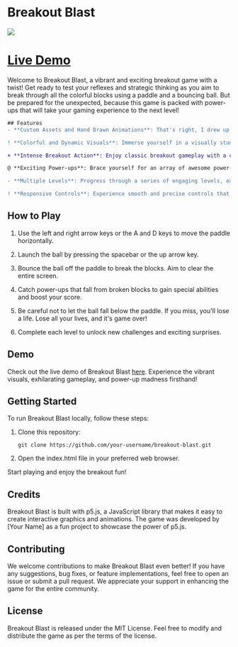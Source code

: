 # Breakout Blast

<a href="https://jade-quokka-d2f928.netlify.app">
   <img src="https://github.com/adrocic/breakout-game-holiday-break/blob/main/Assets/Breakout%20Blast%20Gif.gif">
</a>


# [Live Demo](https://jade-quokka-d2f928.netlify.app)

Welcome to Breakout Blast, a vibrant and exciting breakout game with a twist! Get ready to test your reflexes and strategic thinking as you aim to break through all the colorful blocks using a paddle and a bouncing ball. But be prepared for the unexpected, because this game is packed with power-ups that will take your gaming experience to the next level!

```diff
## Features
- **Custom Assets and Hand Drawn Animations**: That's right, I drew up the assets and animations myself! It was so fun!

! **Colorful and Dynamic Visuals**: Immerse yourself in a visually stunning world of vibrant colors and captivating animations that will make every moment of gameplay a feast for your eyes.

+ **Intense Breakout Action**: Enjoy classic breakout gameplay with a challenging twist. Use your paddle to bounce the ball and break through the blocks, aiming for the high score.

@ **Exciting Power-ups**: Brace yourself for an array of awesome power-ups that will enhance your abilities and turn the tide in your favor. Catch them with your paddle and unlock their incredible effects.

- **Multiple Levels**: Progress through a series of engaging levels, each with its own unique design and challenges. Can you conquer them all and become the ultimate breakout master?

! **Responsive Controls**: Experience smooth and precise controls that allow you to navigate the paddle with ease. The intuitive interface ensures that you stay focused on the game.
```

## How to Play

1. Use the left and right arrow keys or the A and D keys to move the paddle horizontally.

2. Launch the ball by pressing the spacebar or the up arrow key.

3. Bounce the ball off the paddle to break the blocks. Aim to clear the entire screen.

4. Catch power-ups that fall from broken blocks to gain special abilities and boost your score.

5. Be careful not to let the ball fall below the paddle. If you miss, you'll lose a life. Lose all your lives, and it's game over!

6. Complete each level to unlock new challenges and exciting surprises.

## Demo

Check out the live demo of Breakout Blast [here](https://jade-quokka-d2f928.netlify.app). Experience the vibrant visuals, exhilarating gameplay, and power-up madness firsthand!

## Getting Started

To run Breakout Blast locally, follow these steps:

1. Clone this repository:

   ```shell
   git clone https://github.com/your-username/breakout-blast.git

2. Open the index.html file in your preferred web browser.

Start playing and enjoy the breakout fun!

## Credits
Breakout Blast is built with p5.js, a JavaScript library that makes it easy to create interactive graphics and animations. The game was developed by [Your Name] as a fun project to showcase the power of p5.js.

## Contributing
We welcome contributions to make Breakout Blast even better! If you have any suggestions, bug fixes, or feature implementations, feel free to open an issue or submit a pull request. We appreciate your support in enhancing the game for the entire community.

## License
Breakout Blast is released under the MIT License. Feel free to modify and distribute the game as per the terms of the license.

